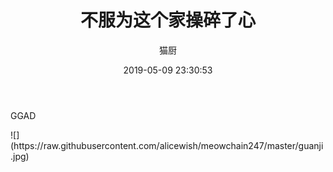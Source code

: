 ﻿---
layout: post
title: 不服为这个家操碎了心
date: 2019-05-09 23:30:53
updated: 2019-05-09 23:30:53
comments: true
categories: [Photo]
tags: [ggad, 格邓, 神奇动物在哪里]
author: "猫厨"
description: ""
toc: true
---

<p>GGAD</p> 
![](https://raw.githubusercontent.com/alicewish/meowchain247/master/guanji.jpg)


